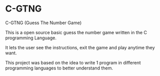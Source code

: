 # C-GTNG
C-GTNG (Guess The Number Game)  

This is a open source basic guess the number game written in the C programming Language.

It lets the user see the instructions, exit the game and play anytime they want. 

This project was based on the idea to write 1 program in different programming languages to better understand them.
